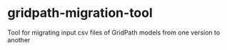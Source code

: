 # gridpath-migration-tool
Tool for migrating input csv files of GridPath models from one version to another
